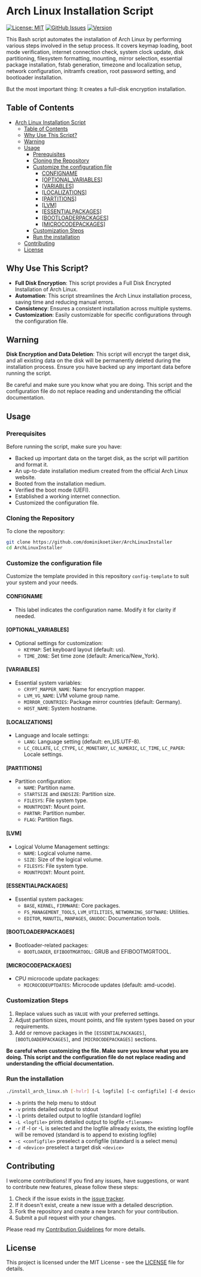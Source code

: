 # Arch Linux Installation Script

[![License: MIT](https://img.shields.io/badge/License-MIT-blue.svg)](https://opensource.org/licenses/MIT)
[![GitHub Issues](https://img.shields.io/github/issues/dominikoetiker/ArchLinuxInstaller)](https://github.com/dominikoetiker/ArchLinuxInstaller/issues)
[![Version](https://img.shields.io/badge/version-1.0.0-blue.svg)](https://semver.org/)

This Bash script automates the installation of Arch Linux by performing various steps involved in the setup process. It covers keymap loading, boot mode verification, internet connection check, system clock update, disk partitioning, filesystem formatting, mounting, mirror selection, essential package installation, fstab generation, timezone and localization setup, network configuration, initramfs creation, root password setting, and bootloader installation.

But the most important thing: It creates a full-disk encryption installation.

## Table of Contents

- [Arch Linux Installation Script](#arch-linux-installation-script)
  - [Table of Contents](#table-of-contents)
  - [Why Use This Script?](#why-use-this-script)
  - [Warning](#warning)
  - [Usage](#usage)
    - [Prerequisites](#prerequisites)
    - [Cloning the Repository](#cloning-the-repository)
    - [Customize the configuration file](#customize-the-configuration-file)
      - [CONFIGNAME](#configname)
      - [\[OPTIONAL_VARIABLES\]](#optional_variables)
      - [\[VARIABLES\]](#variables)
      - [\[LOCALIZATIONS\]](#localizations)
      - [\[PARTITIONS\]](#partitions)
      - [\[LVM\]](#lvm)
      - [\[ESSENTIALPACKAGES\]](#essentialpackages)
      - [\[BOOTLOADERPACKAGES\]](#bootloaderpackages)
      - [\[MICROCODEPACKAGES\]](#microcodepackages)
    - [Customization Steps](#customization-steps)
    - [Run the installation](#run-the-installation)
  - [Contributing](#contributing)
  - [License](#license)

## Why Use This Script?

- **Full Disk Encryption**: This script provides a Full Disk Encrypted Installation of Arch Linux.
- **Automation**: This script streamlines the Arch Linux installation process, saving time and reducing manual errors.
- **Consistency**: Ensures a consistent installation across multiple systems.
- **Customization**: Easily customizable for specific configurations through the configuration file.

## Warning

**Disk Encryption and Data Deletion**: This script will encrypt the target disk, and all existing data on the disk will be permanently deleted during the installation process. Ensure you have backed up any important data before running the script.

Be careful and make sure you know what you are doing. This script and the configuration file do not replace reading and understanding the official documentation.

## Usage

### Prerequisites

Before running the script, make sure you have:

- Backed up important data on the target disk, as the script will partition and format it.
- An up-to-date installation medium created from the official Arch Linux website.
- Booted from the installation medium.
- Verified the boot mode (UEFI).
- Established a working internet connection.
- Customized the configuration file.

### Cloning the Repository

To clone the repository:

```bash
git clone https://github.com/dominikoetiker/ArchLinuxInstaller
cd ArchLinuxInstaller
```

### Customize the configuration file

Customize the template provided in this repository `config-template` to suit your system and your needs.

#### CONFIGNAME

- This label indicates the configuration name. Modify it for clarity if needed.

#### [OPTIONAL_VARIABLES]

- Optional settings for customization:
  - `KEYMAP`: Set keyboard layout (default: us).
  - `TIME_ZONE`: Set time zone (default: America/New_York).

#### [VARIABLES]

- Essential system variables:
  - `CRYPT_MAPPER_NAME`: Name for encryption mapper.
  - `LVM_VG_NAME`: LVM volume group name.
  - `MIRROR_COUNTRIES`: Package mirror countries (default: Germany).
  - `HOST_NAME`: System hostname.

#### [LOCALIZATIONS]

- Language and locale settings:
  - `LANG`: Language setting (default: en_US.UTF-8).
  - `LC_COLLATE`, `LC_CTYPE`, `LC_MONETARY`, `LC_NUMERIC`, `LC_TIME`, `LC_PAPER`: Locale settings.

#### [PARTITIONS]

- Partition configuration:
  - `NAME`: Partition name.
  - `STARTSIZE` and `ENDSIZE`: Partition size.
  - `FILESYS`: File system type.
  - `MOUNTPOINT`: Mount point.
  - `PARTNR`: Partition number.
  - `FLAG`: Partition flags.

#### [LVM]

- Logical Volume Management settings:
  - `NAME`: Logical volume name.
  - `SIZE`: Size of the logical volume.
  - `FILESYS`: File system type.
  - `MOUNTPOINT`: Mount point.

#### [ESSENTIALPACKAGES]

- Essential system packages:
  - `BASE`, `KERNEL`, `FIRMWARE`: Core packages.
  - `FS_MANAGEMENT_TOOLS`, `LVM_UTILITIES`, `NETWORKING_SOFTWARE`: Utilities.
  - `EDITOR`, `MANUTIL`, `MANPAGES`, `GNUDOC`: Documentation tools.

#### [BOOTLOADERPACKAGES]

- Bootloader-related packages:
  - `BOOTLOADER`, `EFIBOOTMGRTOOL`: GRUB and EFIBOOTMGRTOOL.

#### [MICROCODEPACKAGES]

- CPU microcode update packages:
  - `MICROCODEUPTDATES`: Microcode updates (default: amd-ucode).

### Customization Steps

1. Replace values such as `VALUE` with your preferred settings.
2. Adjust partition sizes, mount points, and file system types based on your requirements.
3. Add or remove packages in the `[ESSENTIALPACKAGES]`, `[BOOTLOADERPACKAGES]`, and `[MICROCODEPACKAGES]` sections.

**Be careful when customizing the file. Make sure you know what you are doing. This script and the configuration file do not replace reading and understanding the official documentation.**

### Run the installation

```bash
./install_arch_linux.sh [-hvlr] [-L logfile] [-c configfile] [-d device]
```

- `-h` prints the help menu to stdout
- `-v` prints detailed output to stdout
- `-l` prints detailed output to logfile (standard logfile)
- `-L <logfile>` prints detailed output to logfile `<filename>`
- `-r` if -l or -L is selected and the logfile allready exists,
  the existing logfile will be removed (standard is to append
  to existing logfile)
- `-c <configfile>` preselect a configfile (standard is a select menu)
- `-d <device>` preselect a target disk `<device>`

## Contributing

I welcome contributions! If you find any issues, have suggestions, or want to contribute new features, please follow these steps:

1. Check if the issue exists in the [issue tracker](https://github.com/dominikoetiker/ArchLinuxInstaller/issues).
2. If it doesn't exist, create a new issue with a detailed description.
3. Fork the repository and create a new branch for your contribution.
4. Submit a pull request with your changes.

Please read my [Contribution Guidelines](CONTRIBUTING.md) for more details.

## License

This project is licensed under the MIT License - see the [LICENSE](LICENSE) file for details.
